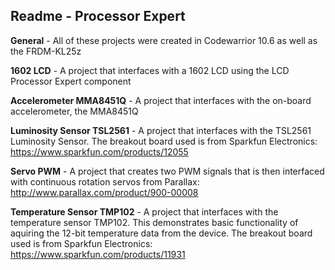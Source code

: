 Readme - Processor Expert
----
**General** - All of these projects were created in Codewarrior 10.6 as well as the FRDM-KL25z

**1602 LCD** - A project that interfaces with a 1602 LCD using the LCD Processor Expert component

**Accelerometer MMA8451Q** - A project that interfaces with the on-board accelerometer, the MMA8451Q

**Luminosity Sensor TSL2561** - A project that interfaces with the TSL2561 Luminosity Sensor.  The breakout board used is from Sparkfun Electronics:
https://www.sparkfun.com/products/12055

**Servo PWM** - A project that creates two PWM signals that is then interfaced with continuous rotation servos from Parallax: http://www.parallax.com/product/900-00008

**Temperature Sensor TMP102** - A project that interfaces with the temperature sensor TMP102.  This demonstrates basic functionality of aquiring the 12-bit temperature data from the device.  The breakout board used is from Sparkfun Electronics: https://www.sparkfun.com/products/11931
